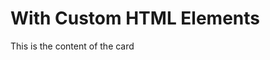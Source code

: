 # With Custom HTML Elements

<Card title="This is a card">
  This is the content of the card
</Card>